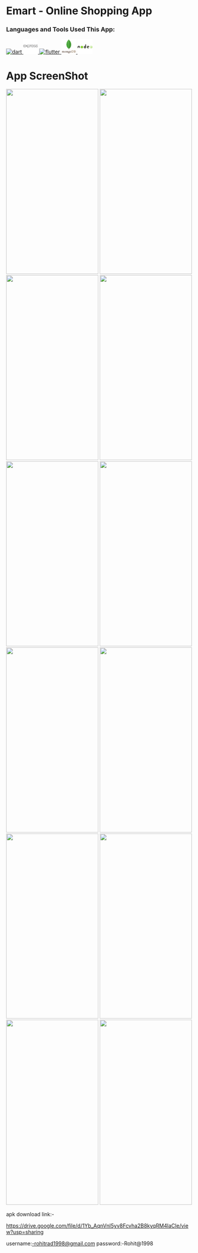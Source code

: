 # Emart - Online Shopping App
<p align="left">
</p>

<h3 align="left">Languages and Tools Used This App:</h3>
<p align="left"> <a href="https://dart.dev" target="_blank" rel="noreferrer"> <img src="https://www.vectorlogo.zone/logos/dartlang/dartlang-icon.svg" alt="dart" width="40" height="40"/> </a> <a href="https://expressjs.com" target="_blank" rel="noreferrer"> <img src="https://raw.githubusercontent.com/devicons/devicon/master/icons/express/express-original-wordmark.svg" alt="express" width="40" height="40"/> </a> <a href="https://flutter.dev" target="_blank" rel="noreferrer"> <img src="https://www.vectorlogo.zone/logos/flutterio/flutterio-icon.svg" alt="flutter" width="40" height="40"/> </a> <a href="https://www.mongodb.com/" target="_blank" rel="noreferrer"> <img src="https://raw.githubusercontent.com/devicons/devicon/master/icons/mongodb/mongodb-original-wordmark.svg" alt="mongodb" width="40" height="40"/> </a> <a href="https://nodejs.org" target="_blank" rel="noreferrer"> <img src="https://raw.githubusercontent.com/devicons/devicon/master/icons/nodejs/nodejs-original-wordmark.svg" alt="nodejs" width="40" height="40"/> </a> </p>

# App ScreenShot
 <p float="left">
  <img src="https://github.com/desai-rohit/emart/assets/76545854/97c67567-ea18-4980-9024-01fa33174a07" width="250" height="500" />
  <img src="https://github.com/desai-rohit/emart/assets/76545854/594e07f8-18cc-40ac-bffd-b36bc6025f49" width="250" height="500" /> 
  <img src="https://github.com/desai-rohit/emart/assets/76545854/bd5b20ef-9179-40aa-b734-c30d24e3c50a" width="250" height="500" />
  <img src="https://github.com/desai-rohit/emart/assets/76545854/bc6766c1-1d75-42a2-a5cc-8bb6d98bc103" width="250" height="500" />
  <img src="https://github.com/desai-rohit/emart/assets/76545854/0e39fee6-d620-4ec1-aed0-466a0c3c03de" width="250" height="500" />
  <img src="https://github.com/desai-rohit/emart/assets/76545854/e5d28684-d278-4dda-8b03-c36ae0a14306" width="250" height="500" />
  <img src="https://github.com/desai-rohit/emart/assets/76545854/66eef4ad-6b0c-4e00-9208-a51ff1f11716" width="250" height="500" />
  <img src="https://github.com/desai-rohit/emart/assets/76545854/68f1b59b-6641-4c79-8cd9-2219ec326c09" width="250" height="500" />
   <img src="https://github.com/desai-rohit/emart/assets/76545854/428a8016-7f76-4bf0-b1e0-b4c33c8489d3" width="250" height="500" />
  <img src="https://github.com/desai-rohit/emart/assets/76545854/68f1b59b-6641-4c79-8cd9-2219ec326c09" width="250" height="500" />
  <img src="https://github.com/desai-rohit/emart/assets/76545854/a5838976-9ab3-49b8-b1bc-25b9f28ef725" width="250" height="500" />
  <img src="https://github.com/desai-rohit/emart/assets/76545854/62f49025-f4a4-4da3-bd2a-ee51dc82ac4f" width="250" height="500" />
 </p>


apk download link:-

https://drive.google.com/file/d/1Yb_AqnVnl5yv8Fcvha2B8kyqRM4laCle/view?usp=sharing

username:-rohitrad1998@gmail.com password:-Rohit@1998


  

